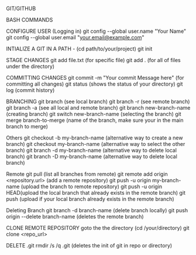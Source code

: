 GIT/GITHUB

BASH COMMANDS

CONFIGURE USER (Logging in)
git config --global user.name "Your Name"
git config --global user.email "your.email@example.com"

INTIALIZE A GIT IN A PATH - (cd path/to/your/project)
git init

STAGE CHANGES
git add file.txt (for specific file)
git add . (for all of files under the directory)

COMMITTING CHANGES
git commit -m "Your commit Message here" (for committing all changes)
git status (shows the status of your directory)
git log (commit history)

BRANCHING
git branch (see local branch)
git branch -r (see remote branch)
git branch -a (see all local and remote branch)
git branch new-branch-name (creating branch)
git switch new-branch-name (selecting the branch)
git merge branch-to-merge (name of the branch, make sure your in the main branch to merge)

Others
git checkout -b my-branch-name (alternative way to create a new branch)
git checkout my-branch-name (alternative way to select the other branch)
git branch -d my-branch-name (alternative way to delete local branch)
git branch -D my-branch-name (alternative way to delete local branch)

Remote
git pull (list all branches from remote)
git remote add origin <repository.url> (add a remote repository)
git push -u origin my-branch-name (upload the branch to remote repository)
git push -u origin HEAD(upload the local branch that already exists in the remote branch)
git push (upload if your local branch already exists in the remote branch)

Deleting Branch
git branch -d branch-name (delete branch locally)
git push origin --delete branch-name (deletes the remote branch)

CLONE REMOTE REPOSITORY
goto the the directory (cd /your/directory)
git clone <repo_url>

DELETE .git
rmdir /s /q .git (deletes the init of git in repo or directory)